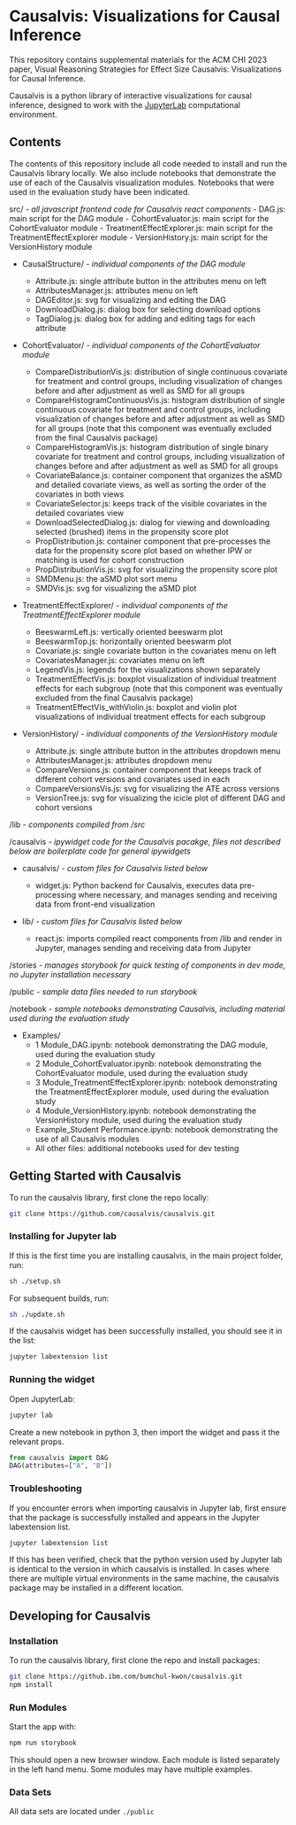 # Causalvis: Visualizations for Causal Inference

This repository contains supplemental materials for the ACM CHI 2023 paper, Visual Reasoning Strategies for Effect Size Causalvis: Visualizations for Causal Inference.

Causalvis is a python library of interactive visualizations for causal inference, designed to work with the [JupyterLab](https://jupyterlab.readthedocs.io/en/stable/getting_started/overview.html) computational environment.

## Contents

The contents of this repository include all code needed to install and run the Causalvis library locally. We also include notebooks that demonstrate the use of each of the Causalvis visualization modules. Notebooks that were used in the evaluation study have been indicated.

src/ *- all javascript frontend code for Causalvis react components*
	- DAG.js: main script for the DAG module
	- CohortEvaluator.js: main script for the CohortEvaluator module
	- TreatmentEffectExplorer.js: main script for the TreatmentEffectExplorer module
	- VersionHistory.js: main script for the VersionHistory module

- CausalStructure/ *- individual components of the DAG module*
	- Attribute.js: single attribute button in the attributes menu on left
	- AttributesManager.js: attributes menu on left
	- DAGEditor.js: svg for visualizing and editing the DAG
	- DownloadDialog.js: dialog box for selecting download options
	- TagDialog.js: dialog box for adding and editing tags for each attribute

- CohortEvaluator/ *- individual components of the CohortEvaluator module*
	- CompareDistributionVis.js: distribution of single continuous covariate for treatment and control groups, including visualization of changes before and after adjustment as well as SMD for all groups
	- CompareHistogramContinuousVis.js: histogram distribution of single continuous covariate for treatment and control groups, including visualization of changes before and after adjustment as well as SMD for all groups (note that this component was eventually excluded from the final Causalvis package)
	- CompareHistogramVis.js: histogram distribution of single binary covariate for treatment and control groups, including visualization of changes before and after adjustment as well as SMD for all groups
	- CovariateBalance.js: container component that organizes the aSMD and detailed covariate views, as well as sorting the order of the covariates in both views
	- CovariateSelector.js: keeps track of the visible covariates in the detailed covariates view
	- DownloadSelectedDialog.js: dialog for viewing and downloading selected (brushed) items in the propensity score plot
	- PropDistribution.js: container component that pre-processes the data for the propensity score plot based on whether IPW or matching is used for cohort construction
	- PropDistributionVis.js: svg for visualizing the propensity score plot
	- SMDMenu.js: the aSMD plot sort menu
	- SMDVis.js: svg for visualizing the aSMD plot

- TreatmentEffectExplorer/ *- individual components of the TreatmentEffectExplorer module*
	- BeeswarmLeft.js: vertically oriented beeswarm plot
	- BeeswarmTop.js: horizontally oriented beeswarm plot
	- Covariate.js: single covariate button in the covariates menu on left
	- CovariatesManager.js: covariates menu on left
	- LegendVis.js: legends for the visualizations shown separately
	- TreatmentEffectVis.js: boxplot visualization of individual treatment effects for each subgroup (note that this component was eventually excluded from the final Causalvis package)
	- TreatmentEffectVis_withViolin.js: boxplot and violin plot visualizations of individual treatment effects for each subgroup

- VersionHistory/ *- individual components of the VersionHistory module*
	- Attribute.js: single attribute button in the attributes dropdown menu
	- AttributesManager.js: attributes dropdown menu
	- CompareVersions.js: container component that keeps track of different cohort versions and covariates used in each
	- CompareVersionsVis.js: svg for visualizing the ATE across versions
	- VersionTree.js: svg for visualizing the icicle plot of different DAG and cohort versions

/lib *- components compiled from /src*

/causalvis *- ipywidget code for the Causalvis pacakge, files not described below are boilerplate code for general ipywidgets*

- causalvis/ *- custom files for Causalvis listed below*
	- widget.js: Python backend for Causalvis, executes data pre-processing where necessary, and manages sending and receiving data from front-end visualization

- lib/ *- custom files for Causalvis listed below*
	- react.js: imports compiled react components from /lib and render in Jupyter, manages sending and receiving data from Jupyter

/stories *- manages storybook for quick testing of components in dev mode, no Jupyter installation necessary*

/public *- sample data files needed to run storybook*

/notebook *- sample notebooks demonstrating Causalvis, including material used during the evaluation study*

- Examples/
	- 1 Module_DAG.ipynb: notebook demonstrating the DAG module, used during the evaluation study
	- 2 Module_CohortEvaluator.ipynb: notebook demonstrating the CohortEvaluator module, used during the evaluation study
	- 3 Module_TreatmentEffectExplorer.ipynb: notebook demonstrating the TreatmentEffectExplorer module, used during the evaluation study
	- 4 Module_VersionHistory.ipynb: notebook demonstrating the VersionHistory module, used during the evaluation study
	- Example_Student Performance.ipynb: notebook demonstrating the use of all Causalvis modules
	- All other files: additional notebooks used for dev testing

## Getting Started with Causalvis

To run the causalvis library, first clone the repo locally:

```bash
git clone https://github.com/causalvis/causalvis.git
```

### Installing for Jupyter lab

If this is the first time you are installing causalvis, in the main project folder, run:

```bash
sh ./setup.sh
```

For subsequent builds, run:
```bash
sh ./update.sh
```

If the causalvis widget has been successfully installed, you should see it in the list:
```bash
jupyter labextension list
```

### Running the widget

Open JupyterLab:

```bash
jupyter lab
```

Create a new notebook in python 3, then import the widget and pass it the relevant props.

```py
from causalvis import DAG
DAG(attributes=["A", "B"])
```

### Troubleshooting

If you encounter errors when importing causalvis in Jupyter lab, first ensure that the package is successfully installed and appears in the Jupyter labextension list.

```bash
jupyter labextension list
```

If this has been verified, check that the python version used by Jupyter lab is identical to the version in which causalvis is installed. In cases where there are multiple virtual environments in the same machine, the causalvis package may be installed in a different location.

## Developing for Causalvis

### Installation

To run the causalvis library, first clone the repo and install packages:

```bash
git clone https://github.ibm.com/bumchul-kwon/causalvis.git
npm install
```

### Run Modules

Start the app with:

```bash
npm run storybook
```

This should open a new browser window. Each module is listed separately in the left hand menu. Some modules may have multiple examples.

### Data Sets

All data sets are located under `./public`
